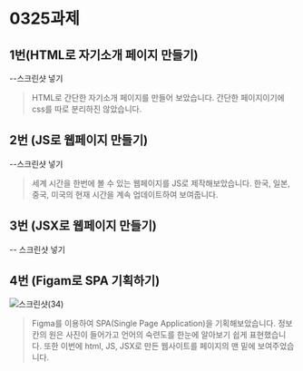 # 0325과제

## 1번(HTML로 자기소개 페이지 만들기)

--스크린샷 넣기

> HTML로 간단한 자기소개 페이지를 만들어 보았습니다. 간단한 페이지이기에 css를 따로 분리하진 않았습니다.

## 2번 (JS로 웹페이지 만들기)

--스크린샷 넣기

> 세계 시간을 한번에 볼 수 있는 웹페이지를 JS로 제작해보았습니다. 한국, 일본, 중국, 미국의 현재 시간을 계속 업데이트하여 보여줍니다.

## 3번 (JSX로 웹페이지 만들기)

-- 스크린샷 넣기

## 4번 (Figam로 SPA 기획하기)

![스크린샷(34)](https://github.com/PM950704/React/assets/127920204/393d9da9-2a77-467a-85f3-f57b6de7c384)

> Figma를 이용하여 SPA(Single Page Application)을 기획해보았습니다.
> 정보 칸의 원은 사진이 들어가고
> 언어의 숙련도를 한눈에 알아보기 쉽게 표현했습니다.
> 또한 이번에 html, JS, JSX로 만든 웹사이트를 페이지의 맨 밑에 보여주었습니다.
